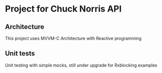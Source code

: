 # Project for Chuck Norris API

## Architecture

This project uses MVVM-C Architecture with Reactive programming

## Unit tests

Unit testing with simple mocks, still under upgrade for Rxblocking examples